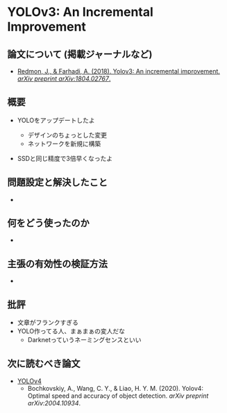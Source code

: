 # YOLOv3: An Incremental Improvement

## 論文について (掲載ジャーナルなど)
- [Redmon, J., & Farhadi, A. (2018). Yolov3: An incremental improvement. *arXiv preprint arXiv:1804.02767*.](https://arxiv.org/pdf/1804.02767.pdf)

## 概要
- YOLOをアップデートしたよ
    - デザインのちょっとした変更
    - ネットワークを新規に構築

- SSDと同じ精度で3倍早くなったよ

## 問題設定と解決したこと
- 

## 何をどう使ったのか
- 

## 主張の有効性の検証方法
- 

## 批評
- 文章がフランクすぎる
- YOLO作ってる人、まぁまぁの変人だな
    - Darknetっていうネーミングセンスといい


## 次に読むべき論文
-   [YOLOv4](https://arxiv.org/pdf/2004.10934.pdf)
    -   Bochkovskiy, A., Wang, C. Y., & Liao, H. Y. M. (2020). Yolov4: Optimal speed and accuracy of object detection. *arXiv preprint arXiv:2004.10934*.
